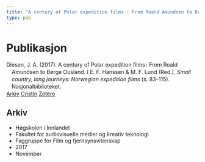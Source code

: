 ```yaml
---
title: "A century of Polar expedition films : From Roald Amundsen to Børge Ousland"
type: pub
---
```

<h1>Publikasjon</h1>
<article id="csl-bib-container-TXITY4GB" class="csl-bib-container">
  <div class="csl-bib-body" style="line-height: 1.35; padding-left: 1em; text-indent:-1em;">
  <div class="csl-entry">Diesen, J. A. (2017). A century of Polar expedition films&#x202F;: From Roald Amundsen to B&#xF8;rge Ousland. I E. F. Hanssen &amp; M. F. Lund (Red.), <i>Small country, long journeys: Norwegian expedition films</i> (s. 83&#x2013;115). Nasjonalbiblioteket.</div>
</div>
  <div class="csl-bib-buttons">
    <a href="#taxonomy-article-TXITY4GB" class="csl-bib-button">Arkiv</a>
    <a href="https://app.cristin.no/results/show.jsf?id=1516232" alt="Cristin URL" class="csl-bib-button">Cristin</a>
    <a href="http://zotero.org/groups/5022929/items/TXITY4GB" alt="Zotero URL" class="csl-bib-button">Zotero</a>
  </div>
  <div id="csl-bib-meta-container-TXITY4GB"></div>
</article>
<div id="csl-bib-meta-TXITY4GB" class="csl-bib-meta">
  <article id="taxonomy-article-TXITY4GB" class="taxonomy-article">
    <h1>Arkiv</h1>
    <ul>
      <li>Høgskolen i Innlandet</li>
      <li>Fakultet for audiovisuelle medier og kreativ teknologi</li>
      <li>Faggruppe for Film og fjernsynsvitenskap</li>
      <li>2017</li>
      <li>November</li>
    </ul>
  </article>
</div>
